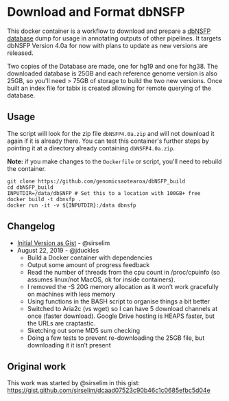 # Download and Format dbNSFP 

This docker container is a workflow to download and prepare a [dbNSFP database](https://sites.google.com/site/jpopgen/dbNSFP) dump for usage in annotating outputs of other pipelines. It targets dbNSFP Version 4.0a for now with plans to update as new versions are released.

Two copies of the Database are made, one for hg19 and one for hg38. The downloaded database is 25GB and each reference genome version is also 25GB, so you'll need > 75GB of storage to build the two new versions. Once built an index file for tabix is created allowing for remote querying of the database.  

## Usage

The script will look for the zip file `dbNSFP4.0a.zip` and will not download it again if it is already there. You can test this container's further steps by pointing it at a directory already containing `dbNSFP4.0a.zip`. 

**Note:** if you make changes to the `Dockerfile` or script, you'll need to rebuild the container.  

```
git clone https://github.com/genomicsaotearoa/dbNSFP_build
cd dbNSFP_build
INPUTDIR=/data/dbSNFP # Set this to a location with 100GB+ free
docker build -t dbnsfp .
docker run -it -v ${INPUTDIR}:/data dbnsfp

```

## Changelog

* [Initial Version as Gist](https://gist.github.com/sirselim/dcaad07523c90b46c1c0685efbc5d04e) - @sirselim
* August 22, 2019 - @jduckles
  - Build a Docker container with dependencies
  - Output some amount of progress feedback
  - Read the number of threads from the cpu count in /proc/cpuinfo (so assumes linux/not MacOS, ok for inside containers).
  - I removed the -S 20G memory allocation as it won’t work gracefully on machines with less memory 
  - Using functions in the BASH script to organise things a bit better 
  - Switched to Aria2c (vs wget) so I can have 5 download channels at once (faster download). Google Drive hosting is HEAPS faster, but the URLs are craptastic. 
  - Sketching out some MD5 sum checking
  - Doing a few tests to prevent re-downloading the 25GB file, but downloading it it isn’t present


## Original work

This work was started by @sirselim in this gist: 
https://gist.github.com/sirselim/dcaad07523c90b46c1c0685efbc5d04e

